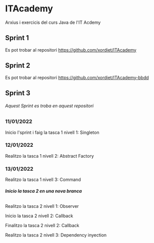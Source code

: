 # ITAcademy
Arxius i exercicis del curs Java de l'IT Acdemy

## Sprint 1
Es pot trobar al repositori https://github.com/xordiet/ITAcademy

## Sprint 2
Es pot trobar al repositori https://github.com/xordiet/ITAcademy-bbdd

## Sprint 3
###### Aquest Sprint es troba en aquest repositori

### 11/01/2022
Inicio l'sprint i faig la tasca 1 nivell 1: Singleton

### 12/01/2022
Realitzo la tasca 1 nivell 2: Abstract Factory

### 13/01/2022
Realitzo la tasca 1 nivell 3: Command

###### **Inicio la tasca 2 en una nova branca**

Realitzo la tasca 2 nivell 1: Observer

Inicio la tasca 2 nivell 2: Callback

Finalitzo la tasca 2 nivell 2: Callback

Realitzo la tasca 2 nivell 3: Dependency inyection